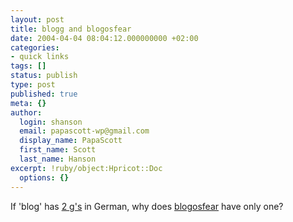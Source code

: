 ```yaml
---
layout: post
title: blogg and blogosfear
date: 2004-04-04 08:04:12.000000000 +02:00
categories:
- quick links
tags: []
status: publish
type: post
published: true
meta: {}
author:
  login: shanson
  email: papascott-wp@gmail.com
  display_name: PapaScott
  first_name: Scott
  last_name: Hanson
excerpt: !ruby/object:Hpricot::Doc
  options: {}
---
```

<p>If 'blog' has <a title="blogg.de - Das deutsche Weblog Portal." href="http://www.blogg.de">2 g's</a> in German, why does <a title="blogosfear.org" href="http://blogosfear.org/">blogosfear</a> have only one?</p>
